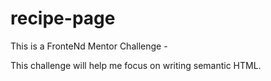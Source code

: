 # recipe-page
This is a FronteNd Mentor Challenge - 

This challenge will help me focus on writing semantic HTML.
